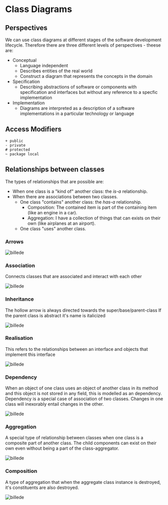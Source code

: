 # Class Diagrams
## Perspectives
We can use class diagrams at different stages of the software development lifecycle.
Therefore there are three different levels of perspectives - theese are:
* Conceptual
  * Language independent
  * Describes entities of the real world
  * Construct a diagram that represents the concepts in the domain
* Specification
  * Describing abstractions of software or components with specification and interfaces but without any reference to a specfic implementation
* Implementation
  * Diagrams are interpreted as a description of a software implementations in a particular technology or language

## Access Modifiers
```
+ public
- private
# protected
~ package local
```

## Relationships between classes
The types of relationships that are possible are:
* When one class is a "kind of" another class: the _is-a_ relationship.
* When there are associations between two classes.
  - One class "contains" another class: the _has-a_ relationship.
    - Composition: The contained item is part of the containing item (like an engine in a car).
    - Aggregation: I have a collection of things that can exists on their own (like airplanes at an airport).
  - One class "uses" another class.

### Arrows
![billede](https://user-images.githubusercontent.com/26361520/186847710-a4f2234f-e375-4660-9900-7a86a19d83bd.png)

### Association
Connects classes that are associated and interact with each other

![billede](https://user-images.githubusercontent.com/26361520/186848706-fc6d3f83-5fdf-484a-8d93-544180d98407.png)

### Inheritance
The hollow arrow is always directed towards the super/base/parent-class
If the parent class is abstract it's name is italicized

![billede](https://user-images.githubusercontent.com/26361520/186848994-ef6bb3bc-75cf-4d0c-b3a7-6ba81cf2832d.png)

### Realisation
This refers to the relationships between an interface and objects that implement this interface

![billede](https://user-images.githubusercontent.com/26361520/186849665-1c0ff223-5e33-4c1b-bf52-672efacd6818.png)


### Dependency
When an object of one class uses an object of another class in its method and this object is not stored in any field, 
this is modelled as an dependency. Dependency is a special case of association of two classes. Changes in one class will inexorably entail changes in the other.

![billede](https://user-images.githubusercontent.com/26361520/186850392-d16d253d-c525-4866-9ef3-9f2f5eac5201.png)


### Aggregation
A special type of relationship between classes when one class is a composite part of another class.
The child components can exist on their own even without being a part of the class-aggregator.

![billede](https://user-images.githubusercontent.com/26361520/186850659-65c9bec6-84ef-4d71-8286-dad4d550bec3.png)



### Composition
A type of aggregation that when the aggregate class instance is destroyed, it's constituents are also destroyed.

![billede](https://user-images.githubusercontent.com/26361520/186851126-e5ebbde6-b961-49be-8f2e-58602ebf836f.png)



